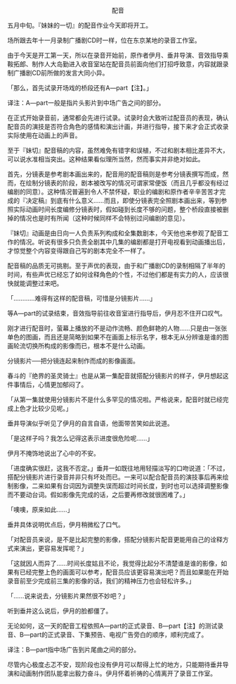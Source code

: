 <p align="center">配音</p>

五月中旬。『妹妹的一切』的配音作业今天即将开工。

场所跟去年十一月录制广播剧CD时一样，位在东京某地的录音工作室。

由于今天是开工第一天，所以在录音开始前，原作者伊月、垂井导演、音效指导乘鞍拓郎、制作人大岛勤进入收音室站在配音员前面向他们打招呼致意，内容就跟录制广播剧CD前所做的发言大同小异。

「那么，首先试录开场戏的桥段还有A—part【注】。」

译注：A—part一般是指片头影片到中场广告之间的部分。

在正式开始录音前，通常都会先进行试录。试录时会大致听过配音员的表现，确认配音员的演技是否符合角色的感情和演出计画，并进行指导，接下来才会正式收录实际使用在动画上的声音。

至于『妹切』配音稿的内容，虽然难免有错字和误植，不过和剧本相比差异不大，可以说水准相当突出。这种结果看似理所当然，然而事实并非绝对如此。

首先，分镜表是参考剧本画出来的，配音用的配音稿则是参考分镜表撰写而成，然而，在绘制分镜表的阶段，剧本被改写的情况可谓家常便饭（而且几乎都没有经过编剧的同意）。这种情况普遍到令人不禁怀疑，职业的编剧和原作者辛辛苦苦才完成的『决定稿』到底有什么意义……而且，即使分镜表完全照剧本画出来，等到参照实际动画时间长度编修分镜表时，假如碰到长度不够的问题，整个桥段直接被删掉的情况也是时有所闻（这种时候同样不会特别过问编剧的意见）。

『妹切』动画是由日向一人负责系列构成和全集数剧本，今天他也来参观了配音工作的情况。听说有很多只负责全剧其中几集的编剧都是打开电视看到动画播出后，才惊觉整个内容变得跟自己写的剧本完全不一样了。

配音稿的品质无可挑剔。至于声优的表现，由于和广播剧CD的录制相隔了半年的时间，有些声优已经忘了如何诠释角色的个性，不过他们都是有实力的人，应该很快就能调整过来吧。

「…………难得有这样的配音稿，可惜是分镜影片……」

等A—part的试录结束，音效指导前往收音室进行指导后，伊月忍不住开口叹气。

刚才进行配音时，萤幕上播放的不是动作流畅、颜色鲜艳的人物……只是由一张张单色的图画，而且还是简略到如果不在画面上标示名字，根本无从分辨谁是谁的图画轮流切换所构成的影像而已，根本不是什么动画。

分镜影片──把分镜连起来制作而成的影像画面。

春斗的『绝界的圣灵骑士』也是从第一集配音就搭配分镜影片的样子，伊月想起这件事情后，心情更加郁闷了。

「从第一集就使用分镜影片不是什么多罕见的情况啦。严格说来，配音时就已经完成上色才比较少见呢。」

垂井导演似乎听见了伊月的自言自语，他面带苦笑如此说道。

「是这样子吗？我怎么记得这表示进度很危险呢……」

伊月不掩饰地说出了心中的不安。

「进度确实很赶，这我不否定。」垂井一如既往地用轻描淡写的口吻说道：「不过，搭配分镜影片进行录音并非只有坏处而已。一来可以配合配音员的演技事后再来绘制影像，二来如果有台词因为调整失误而超过时间长度，到时也可以选择调整影像而不要动台词。假如影像先完成的话，之后要再修改就很困难了。」

「噢噢，原来如此……」

垂井具体说明优点后，伊月稍微松了口气。

「对配音员来说，是不是比起完整的影像，搭配分镜影片配音更能用自己的诠释方式来演出，更容易发挥呢？」

「这就因人而异了……时间长度姑且不论，我觉得比起分不清楚谁是谁的影像，如果有已经完整上色的画面可以参考，配音员应该更容易演出吧？而且如果能在开始录音前至少完成前三集的影像的话，我们的精神压力也会轻松许多。」

「……说来说去，分镜影片果然很不妙吧？」

听到垂井这么说后，伊月的脸都僵了。

无论如何，这一天的配音工程依照A—part的正式录音、B—part【注】的测试录音、B—part的正式录音、下集预告、电视广告旁白的顺序，顺利完成了。

译注：B—part指中场广告到片尾曲之间的部分。

尽管内心极度忐忑不安，现阶段也没有伊月可以帮得上忙的地方，只能期待垂井导演和动画制作团队能拿出毅力奋斗。伊月怀着祈祷的心情离开了录音工作室。

